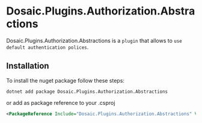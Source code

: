 # Dosaic.Plugins.Authorization.Abstractions



Dosaic.Plugins.Authorization.Abstractions is a `plugin` that allows to `use default authentication polices`.

## Installation

To install the nuget package follow these steps:

```shell
dotnet add package Dosaic.Plugins.Authorization.Abstractions
```
or add as package reference to your .csproj

```xml
<PackageReference Include="Dosaic.Plugins.Authorization.Abstractions" Version="" />
```
